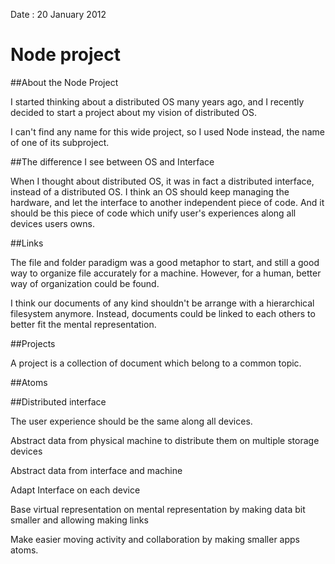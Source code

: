 Date : 20 January 2012

# Node project

##About the Node Project

I started thinking about a distributed OS many years ago, and I recently decided to start a project about my vision of distributed OS.

I can't find any name for this wide project, so I used Node instead, the name of one of its subproject.

##The difference I see between OS and Interface

When I thought about distributed OS, it was in fact a distributed interface, instead of a distributed OS.
I think an OS should keep managing the hardware, and let the interface to another independent piece of code.
And it should be this piece of code which unify user's experiences along all devices users owns.

##Links

The file and folder paradigm was a good metaphor to start, and still a good way to organize file accurately for a machine.
However, for a human, better way of organization could be found.

I think our documents of any kind shouldn't be arrange with a hierarchical filesystem anymore. Instead, documents could be linked to each others to better fit the mental representation.


##Projects

A project is a collection of document which belong to a common topic.

##Atoms

##Distributed interface

The user experience should be the same along all devices.


Abstract data from physical machine to distribute them on multiple storage devices

Abstract data from interface and machine

Adapt Interface on each device

Base virtual representation on mental representation by making data bit smaller and allowing making links

Make easier moving activity and collaboration by making smaller apps atoms.




